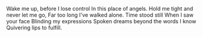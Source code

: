 Wake me up, before I lose control
In this place of angels.
Hold me tight and never let me go,
Far too long I've walked alone.
Time stood still
When I saw your face
Blinding my expressions
Spoken dreams beyond the words I know
Quivering lips to fulfill.

